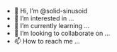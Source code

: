 - 👋 Hi, I’m @solid-sinusoid
- 👀 I’m interested in ...
- 🌱 I’m currently learning ...
- 💞️ I’m looking to collaborate on ...
- 📫 How to reach me ...

<!---
solid-sinusoid/solid-sinusoid is a ✨ special ✨ repository because its `README.md` (this file) appears on your GitHub profile.
You can click the Preview link to take a look at your changes.
--->
